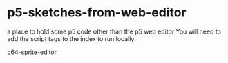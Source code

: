 # p5-sketches-from-web-editor
a place to hold some p5 code other than the p5 web editor
You will need to add the script tags to the index to run locally:


 [c64-sprite-editor](https://greggelong.github.io/p5-sketches-from-web-editor/c64-sprite-editor/)
